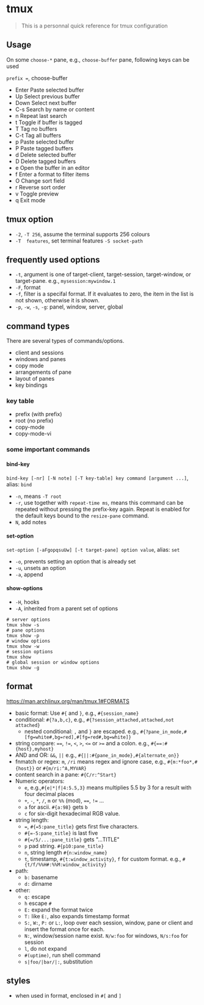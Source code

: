 # tmux

> This is a personnal quick reference for tmux configuration

## Usage
On some `choose-*` pane, e.g., `choose-buffer` pane, following keys can be used

`prefix =`, choose-buffer
- Enter 	Paste selected buffer
- Up 	Select previous buffer
- Down 	Select next buffer
- C-s 	Search by name or content
- n 	Repeat last search
- t 	Toggle if buffer is tagged
- T 	Tag no buffers
- C-t 	Tag all buffers
- p 	Paste selected buffer
- P 	Paste tagged buffers
- d 	Delete selected buffer
- D 	Delete tagged buffers
- e 	Open the buffer in an editor
- f 	Enter a format to filter items
- O 	Change sort field
- r 	Reverse sort order
- v 	Toggle preview
- q 	Exit mode

## tmux option

- `-2`, `-T 256`, assume the terminal supports 256 colours
- `-T  features`, set terminal features
`-S socket-path`

## frequently used options 
- `-t`,  argument is one of target-client, target-session, target-window, or target-pane. e.g., `mysession:mywindow.1`
- `-F`, format
- `-f`, filter is a specifal format. If it evaluates to zero, the item in the list is not shown, otherwise it is shown.
- `-p`, `-w`, `-s`, `-g`: panel, window, server, global
## command types
There are several types of commands/options.
- client and sessions
- windows and panes
- copy mode
- arrangements of pane
- layout of panes
- key bindings
### key table
- prefix (with prefix)
- root (no prefix)
- copy-mode
- copy-mode-vi

### some important commands
#### bind-key
`bind-key [-nr] [-N note] [-T key-table] key command [argument ...]`, alias: `bind`
- `-n`, means `-T root`
- `-r`, use together with `repeat-time ms`, means this command can be repeated without pressing the prefix-key again. Repeat is enabled for the default keys bound to the `resize-pane` command.
- `N`, add notes

#### set-option
`set-option [-aFgopqsuUw] [-t target-pane] option value`, alias: `set`
- `-o`, prevents setting an option that is already set
- `-u`, unsets an option
- `-a`, append

#### show-options
- `-H`, hooks
- `-A`, inherited from a parent set of options
```
# server options
tmux show -s
# pane options
tmux show -p
# window options
tmux show -w
# session options
tmux show
# global session or window options
tmux show -g
```
## format
https://man.archlinux.org/man/tmux.1#FORMATS

- basic format: 
Use `#{` and `}`,  e.g., `#{session_name}`
- conditional: 
`#{?a,b,c}`, e.g., `#{?session_attached,attached,not attached}`
    - nested conditional: 
    `,` and `}` are escaped. e.g., `#{?pane_in_mode,#[fg=white#,bg=red],#[fg=red#,bg=white]}`
- string compare: 
`==`, `!=`, `<`, `>`, `<=` or `>=` and a colon. e.g., `#{==:#{host},myhost}`
- AND and OR:
`&&`, `||` e.g., `#{||:#{pane_in_mode},#{alternate_on}}`
- fnmatch or regex: 
`m`, `/ri` means regex and ignore case, e.g., `#{m:*foo*,#{host}}` or `#{m/ri:^A,MYVAR}`
- content search in a pane: 
`#{C/r:^Start}`
- Numeric operators: 
    - `e`, e.g.,`#{e|*|f|4:5.5,3}` means multiplies 5.5 by 3 for a result with four decimal places
    - `+`, `-`, `*`, `/`, `m` or `%%` (mod), `==`, `!=` ...
    - `a` for ascii. `#{a:98}` gets `b`
    - `c` for six-digit hexadecimal RGB value.
- string length:
    - `=`, `#{=5:pane_title}` gets first five characters. 
    - `#{=-5:pane_title}` is last five
    - `#{=/5/...:pane_title}` gets "...TITLE"
    - `p` pad string. `#{p10:pane_title}`
    - `n`, string length `#{n:window_name}`
    - `t`, timestamp, `#{t:window_activity}`, `f` for custom format. e.g., `#{t/f/%%H#:%%M:window_activity}`
- path:
    - `b:` basename
    - `d:` dirname
- other:
    - `q:` escape
    - `h` escape `#`
    - `E:` expand the format twice
    - `T:` like `E:`, also expands timestamp format
    - `S:`, `W:`, `P:` or `L:`, loop over each session, window, pane or client and insert the format once for each.
    - `N:`, window/session name exist. `N/w:foo` for windows, `N/s:foo` for session
    - `l`, do not expand
    - `#(uptime)`, run shell command
    - `s|foo/|bar/|:`, substitution

## styles
- when used in format, enclosed in `#[` and `]`
